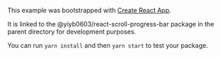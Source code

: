 This example was bootstrapped with [Create React App](https://github.com/facebook/create-react-app).

It is linked to the @yiyb0603/react-scroll-progress-bar package in the parent directory for development purposes.

You can run `yarn install` and then `yarn start` to test your package.
